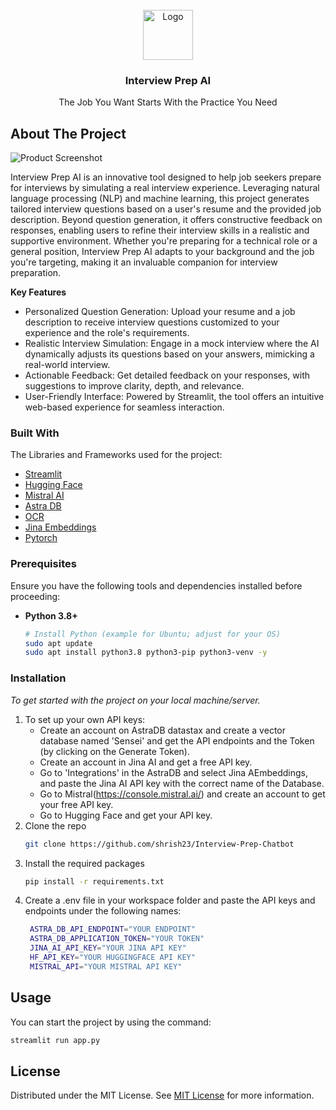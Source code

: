 
<br/>
<div align="center">
<a href="https://github.com/ShaanCoding/ReadME-Generator">
<img src="https://i.ibb.co/DDHJ42wt/poster-for-Interview-Prep-AI-project.jpg" alt="Logo" width="80" height="80">
</a>
<h3 align="center">Interview Prep AI</h3>
<p align="center">
The Job You Want Starts With the Practice You Need


  


</p>
</div>

## About The Project

![Product Screenshot](https://picsum.photos/1920/1080)

Interview Prep AI is an innovative tool designed to help job seekers prepare for interviews by simulating a real interview experience. Leveraging natural language processing (NLP) and machine learning, this project generates tailored interview questions based on a user's resume and the provided job description. Beyond question generation, it offers constructive feedback on responses, enabling users to refine their interview skills in a realistic and supportive environment. Whether you're preparing for a technical role or a general position, Interview Prep AI adapts to your background and the job you're targeting, making it an invaluable companion for interview preparation.

**Key Features**
- Personalized Question Generation: Upload your resume and a job description to receive interview questions customized to your experience and the role's requirements.
- Realistic Interview Simulation: Engage in a mock interview where the AI dynamically adjusts its questions based on your answers, mimicking a real-world interview.
- Actionable Feedback: Get detailed feedback on your responses, with suggestions to improve clarity, depth, and relevance.
- User-Friendly Interface: Powered by Streamlit, the tool offers an intuitive web-based experience for seamless interaction.
### Built With

The Libraries and Frameworks used for the project:

- [Streamlit](https://docs.streamlit.io/)
- [Hugging Face](https://huggingface.co/models)
- [Mistral AI](https://docs.mistral.ai/)
- [Astra DB](https://astra.datastax.com/)
- [OCR](https://github.com/h/pytesseract)
- [Jina Embeddings](https://jina.ai/)
- [Pytorch](https://pytorch.org/)
### Prerequisites

Ensure you have the following tools and dependencies installed before proceeding:

- **Python 3.8+**
  ```sh
  # Install Python (example for Ubuntu; adjust for your OS)
  sudo apt update
  sudo apt install python3.8 python3-pip python3-venv -y
  ```
### Installation

_To get started with the project on your local machine/server._

1. To set up your own API keys:
     - Create an account on AstraDB datastax and create a vector database named 'Sensei' and get the API endpoints and the Token (by clicking on the Generate Token).
     - Create an account in Jina AI and get a free API key.
     - Go to 'Integrations' in the AstraDB and select Jina AEmbeddings, and paste the Jina AI API key with the correct name of the Database.
    - Go to Mistral(https://console.mistral.ai/) and create an account to get your free API key.
    - Go to Hugging Face and get your API key.
2. Clone the repo
   ```sh
   git clone https://github.com/shrish23/Interview-Prep-Chatbot
   ```
3. Install the required packages
   ```sh
   pip install -r requirements.txt
   ```
4. Create a .env file in your workspace folder and paste the API keys and endpoints under the following names:
   ```sh
    ASTRA_DB_API_ENDPOINT="YOUR ENDPOINT"
    ASTRA_DB_APPLICATION_TOKEN="YOUR TOKEN"
    JINA_AI_API_KEY="YOUR JINA API KEY"
    HF_API_KEY="YOUR HUGGINGFACE API KEY"
    MISTRAL_API="YOUR MISTRAL API KEY"
   ```
## Usage

You can start the project by using the command:
```sh
streamlit run app.py
```
## License

Distributed under the MIT License. See [MIT License](https://opensource.org/licenses/MIT) for more information.

